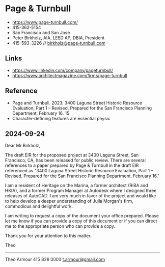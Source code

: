 # Page & Turnbull

* https://www.page-turnbull.com/
* 415-362-5154
* San Francisco and San Jose
* Peter Birkholz, AIA, LEED AP, DBIA, President
* 415-593-3226 // birkholz@page-turnbull.com

## Links

* https://www.linkedin.com/company/pageturnbull/
* https://www.architectmagazine.com/firms/page-turnbull

## Reference

* Page and Turnbull. 2023. 3400 Laguna Street Historic Resource Evaluation, Part 1 – Revised, Prepared for the San Francisco Planning Department. February 16. 15
* Character-defining features are essential physic

## 2024-09-24

Dear Mr Birkholz,

The draft EIR for the proposed project at 3400 Laguna Street, San Francisco, CA, has been released for public review. There are several references to a paper prepared by Page & Turnbull in the draft EIR referenced as "3400 Laguna Street Historic Resource Evaluation, Part 1 – Revised, Prepared for the San Francisco Planning Department. February 16."

I am a resident of Heritage on the Marina, a former architect (RIBA and HKIA), and a former Program Manager at Autodesk where I designed three releases of AutoCAD. I am very much in favor of the project and would like to help develop a deeper understanding of Julia Morgan's firm, commodious and delightful work.

I am writing to request a copy of the document your office prepared. Please let me know if you can provide a copy of this document or if you can direct me to the appropriate person who can provide a copy.

Thank you for your attention to this matter.

Theo

***

Theo Armour
415 828 0000
t.armour@gmail.com


